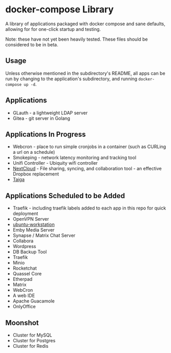 # docker-compose Library

A library of applications packaged with docker compose and sane defaults, allowing for for one-click startup and testing.

Note: these have not yet been heavily tested. These files should be considered to be in beta.

## Usage

Unless otherwise mentioned in the subdirectory's README, all apps can be run by changing to the application's subdirectory, and running `docker-compose up -d`.

## Applications
  * GLauth - a lightweight LDAP server
  * Gitea - git server in Golang

## Applications In Progress
  * Webcron - place to run simple cronjobs in a container (such as CURLing a url on a schedule)
  * Smokeping - network latency monitoring and tracking tool
  * Unifi Controller - Ubiquity wifi controller
  * [NextCloud](https://hub.docker.com/r/benyanke/nextcloud) - File sharing, syncing, and collaboration tool - an effective Dropbox replacement
  * [Taiga](https://hub.docker.com/r/benyanke/taiga)

## Applications Scheduled to be Added

  * Traefik - including traefik labels added to each app in this repo for quick deployment
  * OpenVPN Server
  * [ubuntu-workstation](https://hub.docker.com/r/benyanke/ubuntu-workstation)
  * Emby Media Server
  * Synapse / Matrix Chat Server
  * Collabora
  * Wordpress
  * DB Backup Tool
  * Traefik
  * Minio
  * Rocketchat
  * Quassel Core
  * Etherpad
  * Matrix
  * WebCron
  * A web IDE
  * Apache Guacamole
  * OnlyOffice

## Moonshot
  * Cluster for MySQL
  * Cluster for Postgres
  * Cluster for Redis

